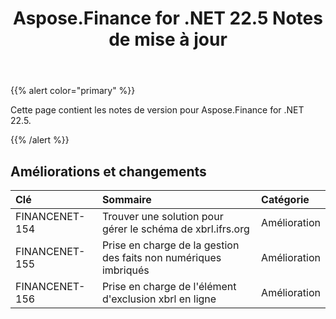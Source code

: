 ﻿---
title: Aspose.Finance for .NET 22.5 Notes de mise à jour
type: docs
weight: 40
url: /fr/net/aspose-finance-for-net-22-5-release-notes/
---
{{% alert color="primary" %}}

Cette page contient les notes de version pour Aspose.Finance for .NET 22.5.

{{% /alert %}}

## **Améliorations et changements**

|**Clé**|**Sommaire**|**Catégorie**|
|:- |:- |:- |
|FINANCENET-154| Trouver une solution pour gérer le schéma de xbrl.ifrs.org|Amélioration|
|FINANCENET-155|Prise en charge de la gestion des faits non numériques imbriqués|Amélioration|
|FINANCENET-156| Prise en charge de l'élément d'exclusion xbrl en ligne|Amélioration|

